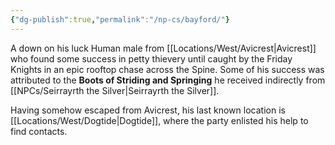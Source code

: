 ```yaml
---
{"dg-publish":true,"permalink":"/np-cs/bayford/"}
---
```


A down on his luck Human male from [[Locations/West/Avicrest\|Avicrest]] who found some success in petty thievery until caught by the Friday Knights in an epic rooftop chase across the Spine. Some of his success was attributed to the **Boots of Striding and Springing** he received indirectly from [[NPCs/Seirrayrth the Silver\|Seirrayrth the Silver]].

Having somehow escaped from Avicrest, his last known location is [[Locations/West/Dogtide\|Dogtide]], where the party enlisted his help to find contacts.